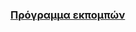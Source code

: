 ### [Πρόγραμμα εκπομπών](https://docs.google.com/spreadsheets/d/1ZRdyYc2TrX9hegKfRJj356HbWG382cEtrwdaWg5i5yU/edit?usp=sharing)
